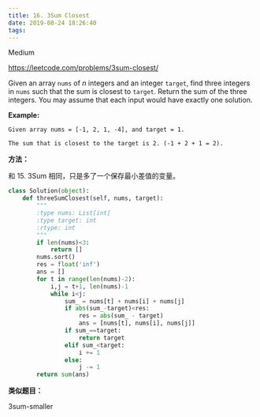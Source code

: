 ```yaml
---
title: 16. 3Sum Closest
date: 2019-08-24 18:26:40
tags:
---
```


Medium

https://leetcode.com/problems/3sum-closest/

Given an array `nums` of *n* integers and an integer `target`, find three integers in `nums` such that the sum is closest to `target`. Return the sum of the three integers. You may assume that each input would have exactly one solution.

**Example:**

```
Given array nums = [-1, 2, 1, -4], and target = 1.

The sum that is closest to the target is 2. (-1 + 2 + 1 = 2).
```

**方法：**

和 15. 3Sum 相同，只是多了一个保存最小差值的变量。

```python
class Solution(object):
    def threeSumClosest(self, nums, target):
        """
        :type nums: List[int]
        :type target: int
        :rtype: int
        """
        if len(nums)<3:
            return []
        nums.sort()
        res = float('inf')
        ans = []
        for t in range(len(nums)-2):
            i,j = t+1, len(nums)-1
            while i<j:
                sum_ = nums[t] + nums[i] + nums[j]
                if abs(sum_-target)<res:
                    res = abs(sum_ - target)
                    ans = [nums[t], nums[i], nums[j]]
                if sum_==target:
                    return target
                elif sum_<target:
                    i += 1
                else:
                    j -= 1
        return sum(ans)
```

**类似题目：**

3sum-smaller